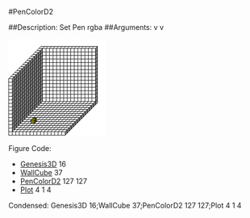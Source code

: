 #PenColorD2

##Description: Set Pen rgba <v1> <v2>
##Arguments: v v

![](PenColorD2.png)

Figure Code:
- [Genesis3D](Genesis3D.md) 16
- [WallCube](WallCube.md) 37
- [PenColorD2](PenColorD2.md) 127 127
- [Plot](Plot.md) 4 1 4

Condensed: Genesis3D 16;WallCube 37;PenColorD2 127 127;Plot 4 1 4

